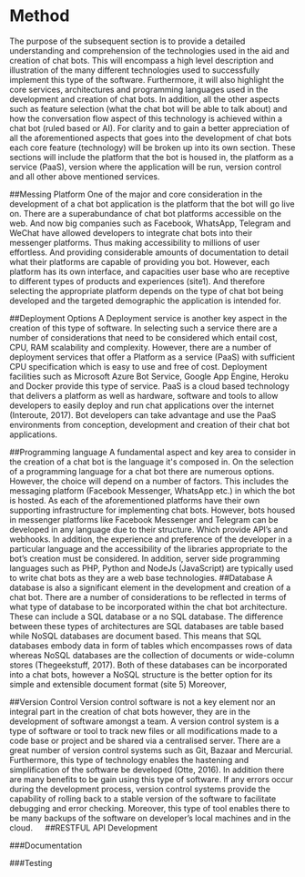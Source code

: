 # Method
The purpose of the subsequent section is to provide a detailed understanding and comprehension of the technologies used in the aid and creation of chat bots. This will encompass a high level description and illustration of the many different technologies used to successfully implement this type of the software. Furthermore, it will also highlight the core services, architectures and programming languages used in the development and creation of chat bots. In addition, all the other aspects such as feature selection (what the chat bot will be able to talk about) and how the conversation flow aspect of this technology is achieved within a chat bot (ruled based or AI).  For clarity and to gain a better appreciation of all the aforementioned aspects that goes into the development of chat bots each core feature (technology) will be broken up into its own section. These sections will include the platform that the bot is housed in, the platform as a service (PaaS), version where the application will be run, version control and all other above mentioned services.

##Messing Platform
One of the major and core consideration in the development of a chat bot application is the platform that the bot will go live on. There are a superabundance of chat bot platforms accessible on the web. And now big companies such as Facebook, WhatsApp, Telegram and WeChat have allowed developers to integrate chat bots into their messenger platforms. Thus making accessibility to millions of user effortless. And providing considerable amounts of documentation to detail what their platforms are capable of providing you bot.  However, each platform has its own interface, and capacities user base who are receptive to different types of products and experiences (site1). And therefore selecting the appropriate platform depends on the type of chat bot being developed and the targeted demographic the application is intended for.

##Deployment Options
A Deployment service is another key aspect in the creation of this type of software. In selecting such a service there are a number of considerations that need to be considered which entail cost, CPU, RAM scalability and complexity. However, there are a number of deployment services that offer a Platform as a service (PaaS) with sufficient CPU specification which is easy to use and free of cost. Deployment facilities such as Microsoft Azure Bot Service, Google App Engine, Heroku and Docker provide this type of service. PaaS is a cloud based technology that delivers a platform as well as hardware, software and tools to allow developers to easily deploy and run chat applications over the internet (Interoute, 2017). Bot developers can take advantage and use the PaaS environments from conception, development and creation of their chat bot applications.

##Programming language
A fundamental aspect and key area to consider in the creation of a chat bot is the language it's composed in. On the selection of a programming language for a chat bot there are numerous options. However, the choice will depend on a number of factors. This includes the messaging platform (Facebook Messenger, WhatsApp etc.) in which the bot is hosted. As each of the aforementioned platforms have their own supporting infrastructure for implementing chat bots. However, bots housed in messenger platforms like Facebook Messenger and Telegram can be developed in any language due to their structure. Which provide API’s and webhooks. In addition, the experience and preference of the developer in a particular language and the accessibility of the libraries appropriate to the bot’s creation must be considered. In addition, server side programming languages such as PHP, Python and NodeJs (JavaScript) are typically used to write chat bots as they are a web base technologies.
##Database
A database is also a significant element in the development and creation of a chat bot. There are a number of considerations to be reflected in terms of what type of database to be incorporated within the chat bot architecture. These can include a SQL database or a no SQL database. The difference between these types of architectures are SQL databases are table based while NoSQL databases are document based. This means that SQL databases embody data in form of tables which encompasses rows of data whereas NoSQL databases are the collection of documents or wide-column stores (Thegeekstuff, 2017). Both of these databases can be incorporated into a chat bots, however a NoSQL structure is the better option for its simple and extensible document format (site 5) Moreover, 

##Version Control
Version control software is not a key element nor an integral part in the creation of chat bots however, they are in the development of software amongst a team. A version control system is a type of software or tool to track new files or all modifications made to a code base or project and be shared via a centralised server. There are a great number of version control systems such as Git, Bazaar and Mercurial. Furthermore, this type of technology enables the hastening and simplification of the software be developed (Otte, 2016). In addition there are many benefits to be gain using this type of software. If any errors occur during the development process, version control systems provide the capability of rolling back to a stable version of the software to facilitate debugging and error checking. Moreover, this type of tool enables there to be many backups of the software on developer’s local machines and in the cloud.
 
##RESTFUL API Development

###Documentation

###Testing

